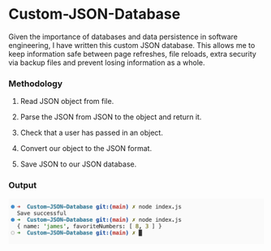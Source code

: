 # Custom-JSON-Database

Given the importance of databases and data persistence in software engineering, I have written this custom JSON database. This allows me to keep information safe between page refreshes, file reloads, extra security via backup files and prevent losing information as a whole.

### Methodology

1. Read JSON object from file.

2. Parse the JSON from JSON to the object and return it.

3. Check that a user has passed in an object.

4. Convert our object to the JSON format.

5. Save JSON to our JSON database.

### Output

![Console Output](custom-json-db.png)